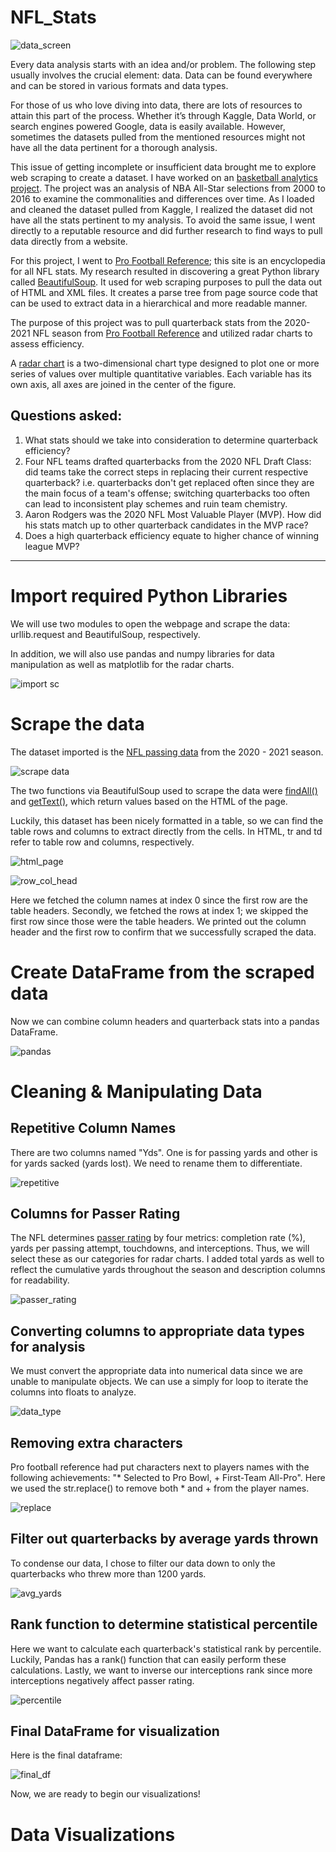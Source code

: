 # NFL_Stats

![data_screen](https://github.com/aclao89/NFL_Stats/blob/main/Images/data_analysis_readme.jpg)

Every data analysis starts with an idea and/or problem. The following step usually involves the crucial element: data. Data can be found everywhere and can be stored in various formats and data types.

For those of us who love diving into data, there are lots of resources to attain this part of the process. Whether it’s through Kaggle, Data World, or search engines powered Google, data is easily available. However, sometimes the datasets pulled from the mentioned resources might not have all the data pertinent for a thorough analysis.

This issue of getting incomplete or insufficient data brought me to explore web scraping to create a dataset. I have worked on an [basketball analytics project](https://github.com/aclao89/NBA_All_Stars). The project was an analysis of NBA All-Star selections from 2000 to 2016 to examine the commonalities and differences over time. As I loaded and cleaned the dataset pulled from Kaggle, I realized the dataset did not have all the stats pertinent to my analysis. To avoid the same issue, I went directly to a reputable resource and did further research to find ways to pull data directly from a website.

For this project, I went to [Pro Football Reference](https://www.pro-football-reference.com/); this site is an encyclopedia for all NFL stats. My research resulted in discovering a great Python library called [BeautifulSoup](https://www.crummy.com/software/BeautifulSoup/bs4/doc/). It used for web scraping purposes to pull the data out of HTML and XML files. It creates a parse tree from page source code that can be used to extract data in a hierarchical and more readable manner.

The purpose of this project was to pull quarterback stats from the 2020-2021 NFL season from [Pro Football Reference](https://www.pro-football-reference.com/) and utilized radar charts to assess efficiency.

A [radar chart](https://www.data-to-viz.com/caveat/spider.html) is a two-dimensional chart type designed to plot one or more series of values over multiple quantitative variables. Each variable has its own axis, all axes are joined in the center of the figure.


## Questions asked:

1. What stats should we take into consideration to determine quarterback efficiency?
2. Four NFL teams drafted quarterbacks from the 2020 NFL Draft Class: did teams take the correct steps in replacing their current respective quarterback? i.e. quarterbacks don't get replaced often since they are the main focus of a team's offense; switching quarterbacks too often can lead to inconsistent play schemes and ruin team chemistry.
3. Aaron Rodgers was the 2020 NFL Most Valuable Player (MVP). How did his stats match up to other quarterback candidates in the MVP race?
4. Does a high quarterback efficiency equate to higher chance of winning league MVP?

________________________________________________________________________________________

# Import required Python Libraries

We will use two modules to open the webpage and scrape the data: urllib.request and BeautifulSoup, respectively.

In addition, we will also use pandas and numpy libraries for data manipulation as well as matplotlib for the radar charts.

![import sc](https://github.com/aclao89/NFL_Stats/blob/main/Images/import_lib.PNG)

# Scrape the data

The dataset imported is the [NFL passing data](https://www.pro-football-reference.com/years/2020/passing.htm) from the 2020 - 2021 season.

![scrape data](https://github.com/aclao89/NFL_Stats/blob/main/Images/scrape_data.PNG)

The two functions via BeautifulSoup used to scrape the data were [findAll()](https://www.crummy.com/software/BeautifulSoup/bs4/doc/#find-all) and [getText()](https://www.crummy.com/software/BeautifulSoup/bs4/doc/#get-text), which return values based on the HTML of the page.


Luckily, this dataset has been nicely formatted in a table, so we can find the table rows and columns to extract directly from the cells. In HTML, tr and td refer to table row and columns, respectively.

![html_page](https://github.com/aclao89/NFL_Stats/blob/main/Images/table_row.PNG)

![row_col_head](https://github.com/aclao89/NFL_Stats/blob/main/Images/row_column_header.PNG)

Here we fetched the column names at index 0 since the first row are the table headers. Secondly, we fetched the rows at index 1; we skipped the first row since those were the table headers. We printed out the column header and the first row to confirm that we successfully scraped the data.

# Create DataFrame from the scraped data
Now we can combine column headers and quarterback stats into a pandas DataFrame.

![pandas](https://github.com/aclao89/NFL_Stats/blob/main/Images/nfl_df.PNG)


# Cleaning & Manipulating Data

## Repetitive Column Names

There are two columns named "Yds". One is for passing yards and other is for yards sacked (yards lost). We need to rename them to differentiate.

![repetitive](https://github.com/aclao89/NFL_Stats/blob/main/Images/cleaning_data.PNG)

## Columns for Passer Rating

The NFL determines [passer rating](https://www.sportscasting.com/what-is-an-nfl-passer-rating-and-how-is-it-calculated/) by four metrics: completion rate (%), yards per passing attempt, touchdowns, and interceptions. Thus, we will select these as our categories for radar charts. I added total yards as well to reflect the cumulative yards throughout the season and description columns for readability.   

![passer_rating](https://github.com/aclao89/NFL_Stats/blob/main/Images/passer_rating.PNG)

## Converting columns to appropriate data types for analysis

We must convert the appropriate data into numerical data since we are unable to manipulate objects. We can use a simply for loop to iterate the columns into floats to analyze.

![data_type](https://github.com/aclao89/NFL_Stats/blob/main/Images/data_type.PNG)

## Removing extra characters

Pro football reference had put characters next to players names with the following achievements: "* Selected to Pro Bowl, + First-Team All-Pro". Here we used the str.replace() to remove both * and + from the player names.

![replace](https://github.com/aclao89/NFL_Stats/blob/main/Images/data_cleaned_replace.PNG)

## Filter out quarterbacks by average yards thrown

To condense our data, I chose to filter our data down to only the quarterbacks who threw more than 1200 yards.

![avg_yards](https://github.com/aclao89/NFL_Stats/blob/main/Images/filter_yards.PNG)

## Rank function to determine statistical percentile

Here we want to calculate each quarterback's statistical rank by percentile. Luckily, Pandas has a rank() function that can easily perform these calculations. Lastly, we want to inverse our interceptions rank since more interceptions negatively affect passer rating.

![percentile](https://github.com/aclao89/NFL_Stats/blob/main/Images/percent_rank.PNG)

## Final DataFrame for visualization

Here is the final dataframe:

![final_df](https://github.com/aclao89/NFL_Stats/blob/main/Images/final_df.PNG)

Now, we are ready to begin our visualizations!

# Data Visualizations
